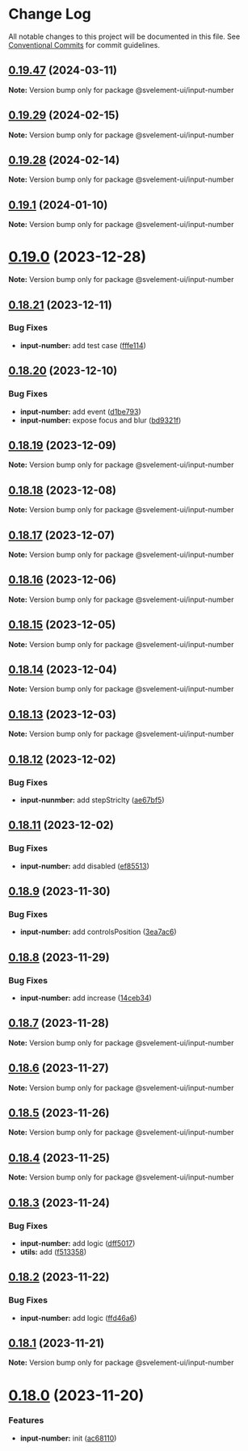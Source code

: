 # Change Log

All notable changes to this project will be documented in this file.
See [Conventional Commits](https://conventionalcommits.org) for commit guidelines.

## [0.19.47](https://github.com/koory1st/svelement-ui/compare/v0.19.46...v0.19.47) (2024-03-11)

**Note:** Version bump only for package @svelement-ui/input-number

## [0.19.29](https://github.com/koory1st/svelement-ui/compare/v0.19.28...v0.19.29) (2024-02-15)

**Note:** Version bump only for package @svelement-ui/input-number

## [0.19.28](https://github.com/koory1st/svelement-ui/compare/v0.19.27...v0.19.28) (2024-02-14)

**Note:** Version bump only for package @svelement-ui/input-number

## [0.19.1](https://github.com/koory1st/svelement-ui/compare/v0.19.0...v0.19.1) (2024-01-10)

**Note:** Version bump only for package @svelement-ui/input-number

# [0.19.0](https://github.com/koory1st/svelement-ui/compare/v0.18.26...v0.19.0) (2023-12-28)

**Note:** Version bump only for package @svelement-ui/input-number

## [0.18.21](https://github.com/koory1st/svelement-ui/compare/v0.18.20...v0.18.21) (2023-12-11)

### Bug Fixes

* **input-number:** add test case ([fffe114](https://github.com/koory1st/svelement-ui/commit/fffe114df1bcfe8116d3d1b441d3016bfa95db4b))

## [0.18.20](https://github.com/koory1st/svelement-ui/compare/v0.18.19...v0.18.20) (2023-12-10)

### Bug Fixes

* **input-number:** add event ([d1be793](https://github.com/koory1st/svelement-ui/commit/d1be79353f16b07e2d3e2b0e7175972a4376910a))
* **input-number:** expose focus and blur ([bd9321f](https://github.com/koory1st/svelement-ui/commit/bd9321fc5cbd534683409d3a45d839ea64c4d236))

## [0.18.19](https://github.com/koory1st/svelement-ui/compare/v0.18.18...v0.18.19) (2023-12-09)

**Note:** Version bump only for package @svelement-ui/input-number

## [0.18.18](https://github.com/koory1st/svelement-ui/compare/v0.18.17...v0.18.18) (2023-12-08)

**Note:** Version bump only for package @svelement-ui/input-number

## [0.18.17](https://github.com/koory1st/svelement-ui/compare/v0.18.16...v0.18.17) (2023-12-07)

**Note:** Version bump only for package @svelement-ui/input-number

## [0.18.16](https://github.com/koory1st/svelement-ui/compare/v0.18.15...v0.18.16) (2023-12-06)

**Note:** Version bump only for package @svelement-ui/input-number

## [0.18.15](https://github.com/koory1st/svelement-ui/compare/v0.18.14...v0.18.15) (2023-12-05)

**Note:** Version bump only for package @svelement-ui/input-number

## [0.18.14](https://github.com/koory1st/svelement-ui/compare/v0.18.13...v0.18.14) (2023-12-04)

**Note:** Version bump only for package @svelement-ui/input-number

## [0.18.13](https://github.com/koory1st/svelement-ui/compare/v0.18.12...v0.18.13) (2023-12-03)

**Note:** Version bump only for package @svelement-ui/input-number

## [0.18.12](https://github.com/koory1st/svelement-ui/compare/v0.18.11...v0.18.12) (2023-12-02)

### Bug Fixes

* **input-nunmber:** add stepStriclty ([ae67bf5](https://github.com/koory1st/svelement-ui/commit/ae67bf5bf1af70d678505e6156e02596b27ea8aa))

## [0.18.11](https://github.com/koory1st/svelement-ui/compare/v0.18.10...v0.18.11) (2023-12-02)

### Bug Fixes

* **input-number:** add disabled ([ef85513](https://github.com/koory1st/svelement-ui/commit/ef85513fa4d3b6fccdcd9c6812f297b5c9f41934))

## [0.18.9](https://github.com/koory1st/svelement-ui/compare/v0.18.8...v0.18.9) (2023-11-30)

### Bug Fixes

* **input-number:** add controlsPosition ([3ea7ac6](https://github.com/koory1st/svelement-ui/commit/3ea7ac6f4421bdb6d8a75895da764a8ee001d490))

## [0.18.8](https://github.com/koory1st/svelement-ui/compare/v0.18.7...v0.18.8) (2023-11-29)

### Bug Fixes

* **input-number:** add increase ([14ceb34](https://github.com/koory1st/svelement-ui/commit/14ceb34f9611ee5f615e3c85bd139b217fea919c))

## [0.18.7](https://github.com/koory1st/svelement-ui/compare/v0.18.6...v0.18.7) (2023-11-28)

**Note:** Version bump only for package @svelement-ui/input-number

## [0.18.6](https://github.com/koory1st/svelement-ui/compare/v0.18.5...v0.18.6) (2023-11-27)

**Note:** Version bump only for package @svelement-ui/input-number

## [0.18.5](https://github.com/koory1st/svelement-ui/compare/v0.18.4...v0.18.5) (2023-11-26)

**Note:** Version bump only for package @svelement-ui/input-number

## [0.18.4](https://github.com/koory1st/svelement-ui/compare/v0.18.3...v0.18.4) (2023-11-25)

**Note:** Version bump only for package @svelement-ui/input-number

## [0.18.3](https://github.com/koory1st/svelement-ui/compare/v0.18.2...v0.18.3) (2023-11-24)

### Bug Fixes

* **input-number:** add logic ([dff5017](https://github.com/koory1st/svelement-ui/commit/dff501759e8c4ef52eedc6756af9e143dcd91f61))
* **utils:** add ([f513358](https://github.com/koory1st/svelement-ui/commit/f513358a974bda764b1614e30eabbf55e19cfce2))

## [0.18.2](https://github.com/koory1st/svelement-ui/compare/v0.18.1...v0.18.2) (2023-11-22)

### Bug Fixes

* **input-number:** add logic ([ffd46a6](https://github.com/koory1st/svelement-ui/commit/ffd46a6c506458c1e7cca09568f843ce6a1b59f8))

## [0.18.1](https://github.com/koory1st/svelement-ui/compare/v0.18.0...v0.18.1) (2023-11-21)

**Note:** Version bump only for package @svelement-ui/input-number

# [0.18.0](https://github.com/koory1st/svelement-ui/compare/v0.17.10...v0.18.0) (2023-11-20)

### Features

* **input-number:** init ([ac68110](https://github.com/koory1st/svelement-ui/commit/ac68110a1aa2701869ad56e26a074c7b2ae092bc))
